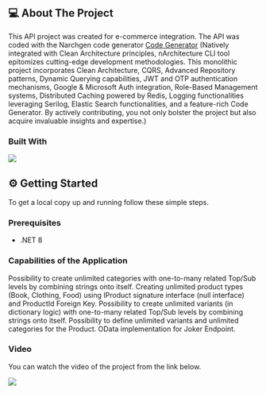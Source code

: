 ## 💻 About The Project

This API project was created for e-commerce integration. The API was coded with the Narchgen code generator [Code Generator](https://github.com/kodlamaio-projects/nArchitecture.Gen) (Natively integrated with Clean Architecture principles, nArchitecture CLI tool epitomizes cutting-edge development methodologies. This monolithic project incorporates Clean Architecture, CQRS, Advanced Repository patterns, Dynamic Querying capabilities, JWT and OTP authentication mechanisms, Google & Microsoft Auth integration, Role-Based Management systems, Distributed Caching powered by Redis, Logging functionalities leveraging Serilog, Elastic Search functionalities, and a feature-rich Code Generator. By actively contributing, you not only bolster the project but also acquire invaluable insights and expertise.)

### Built With

[![](https://img.shields.io/badge/.NET%20Core-512BD4?style=for-the-badge&logo=dotnet&logoColor=white)](https://learn.microsoft.com/tr-tr/dotnet/welcome)

## ⚙️ Getting Started

To get a local copy up and running follow these simple steps.

### Prerequisites

- .NET 8

### Capabilities of the Application

Possibility to create unlimited categories with one-to-many related Top/Sub levels by combining strings onto itself.
Creating unlimited product types (Book, Clothing, Food) using IProduct signature interface (null interface) and ProductId Foreign Key.
Possibility to create unlimited variants (in dictionary logic) with one-to-many related Top/Sub levels by combining strings onto itself.
Possibility to define unlimited variants and unlimited categories for the Product.
OData implementation for Joker Endpoint.

### Video

You can watch the video of the project from the link below.

[![](https://img.shields.io/badge/YouTube-FF0000?style=for-the-badge&logo=youtube&logoColor=white)](https://www.youtube.com/watch?v=DelTuYarY_s&list=PLA6LuuK373wvHoIAMNRSL45In4qRz6csF)
